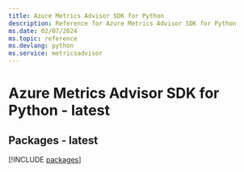```yaml
---
title: Azure Metrics Advisor SDK for Python
description: Reference for Azure Metrics Advisor SDK for Python
ms.date: 02/07/2024
ms.topic: reference
ms.devlang: python
ms.service: metricsadvisor
---
```

# Azure Metrics Advisor SDK for Python - latest
## Packages - latest
[!INCLUDE [packages](metrics-advisor-index.md)]